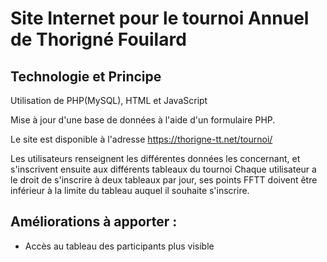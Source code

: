 # Site Internet pour le tournoi Annuel de Thorigné Fouilard

## Technologie et Principe

Utilisation de PHP(MySQL), HTML et JavaScript

Mise à jour d'une base de données à l'aide d'un formulaire PHP.

Le site est disponible à l'adresse https://thorigne-tt.net/tournoi/

Les utilisateurs renseignent les différentes données les concernant, et s'inscrivent ensuite aux différents tableaux du tournoi
Chaque utilisateur a le droit de s'inscrire à deux tableaux par jour, ses points FFTT doivent être inférieur à la limite du tableau auquel il souhaite s'inscrire.

## Améliorations à apporter :

- Accès au tableau des participants plus visible

